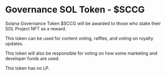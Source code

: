 # Governance SOL Token - $SCCG

Solana Governance Token $SCCG will be awarded to those who stake their SOL Project NFT as a reward.&#x20;

This token can be used for content voting, raffles, and voting on royalty updates.

This token will also be responsible for voting on how some marketing and developer funds are used.

This token has no LP.
